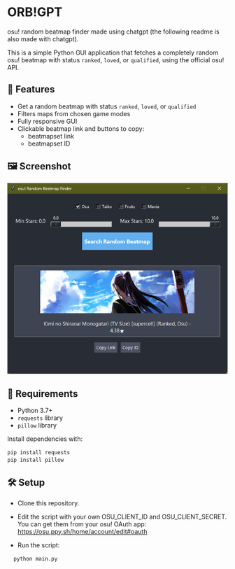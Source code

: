 # ORB!GPT
osu! random beatmap finder made using chatgpt (the following readme is also made with chatgpt).

This is a simple Python GUI application that fetches a completely random osu! beatmap with status `ranked`, `loved`, or `qualified`, using the official osu! API.

## 🔧 Features

- Get a random beatmap with status `ranked`, `loved`, or `qualified`
- Filters maps from chosen game modes
- Fully responsive GUI
- Clickable beatmap link and buttons to copy:
  - beatmapset link
  - beatmapset ID

## 🖼️ Screenshot

![screenshot](screenshot3.png)

## 🚀 Requirements

- Python 3.7+
- `requests` library
- `pillow` library

Install dependencies with:

```bash
pip install requests
pip install pillow
```
## 🛠️ Setup

- Clone this repository.

- Edit the script with your own OSU_CLIENT_ID and OSU_CLIENT_SECRET.
You can get them from your osu! OAuth app: https://osu.ppy.sh/home/account/edit#oauth

- Run the script:
```bash
  python main.py
```
